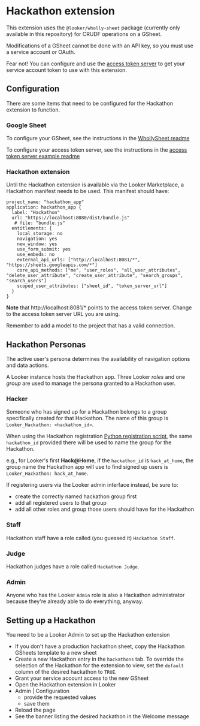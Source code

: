 # Hackathon extension

This extension uses the `@looker/wholly-sheet` package (currently only available in this repository) for CRUDF operations on a GSheet.

Modifications of a GSheet cannot be done with an API key, so you must use a service account or OAuth.

Fear not! You can configure and use the [access token server](/examples/access-token-server) to get your service account token to use with this extension.

## Configuration

There are some items that need to be configured for the Hackathon extension to function.

### Google Sheet

To configure your GSheet, see the instructions in the [WhollySheet readme](../wholly-sheet/README.md#getting-your-gsheet-credentials)

To configure your access token server, see the instructions in the [access token server example readme](../../examples/access-token-server/README.md)

### Hackathon extension

Until the Hackathon extension is available via the Looker Marketplace, a Hackathon manifest needs to be used. This manifest should have:

```lookml
project_name: "hackathon_app"
application: hackathon_app {
  label: "Hackathon"
  url: "https://localhost:8080/dist/bundle.js"
   # file: "bundle.js"
  entitlements: {
    local_storage: no
    navigation: yes
    new_window: yes
    use_form_submit: yes
    use_embeds: no
    external_api_urls: ["http://localhost:8081/*", "https://sheets.googleapis.com/*"]
    core_api_methods: ["me", "user_roles", "all_user_attributes", "delete_user_attribute", "create_user_attribute", "search_groups", "search_users"]
    scoped_user_attributes: ["sheet_id", "token_server_url"]
  }
}

```

**Note** that http://localhost:8081/\* points to the access token server. Change to the access token server URL you are using.

Remember to add a model to the project that has a valid connection.

## Hackathon Personas

The active user's persona determines the availability of navigation options and data actions.

A Looker instance hosts the Hackathon app. Three Looker _roles_ and one _group_ are used to manage the persona granted to a Hackathon user.

### Hacker

Someone who has signed up for a Hackathon belongs to a group specifically created for that Hackathon. The name of this group is `Looker_Hackathon: <hackathon_id>`.

When using the Hackathon registration [Python registration script](/examples/python/hackathon_app/README.md#bulk-import-script), the same `hackathon_id` provided there will be used to name the group for the Hackathon.

e.g., for Looker's first **Hack@Home**, if the `hackathon_id` is `hack_at_home`, the group name the Hackathon app will use to find signed up users is `Looker_Hackathon: hack_at_home`.

If registering users via the Looker admin interface instead, be sure to:

- create the correctly named hackathon group first
- add all registered users to that group
- add all other roles and group those users should have for the Hackathon

### Staff

Hackathon staff have a role called (you guessed it) `Hackathon Staff`.

### Judge

Hackathon judges have a role called `Hackathon Judge`.

### Admin

Anyone who has the Looker `Admin` role is also a Hackathon administrator because they're already able to do everything, anyway.

## Setting up a Hackathon

You need to be a Looker Admin to set up the Hackathon extension

- If you don't have a production hackathon sheet, copy the Hackathon GSheets template to a new sheet
- Create a new Hackathon entry in the `hackathons` tab. To override the selection of the Hackathon for the extension to view, set the `default` column of the desired hackathon to `TRUE`.
- Grant your service account access to the new GSheet
- Open the Hackathon extension in Looker
- Admin | Configuration
  - provide the requested values
  - save them
- Reload the page
- See the banner listing the desired hackathon in the Welcome message
